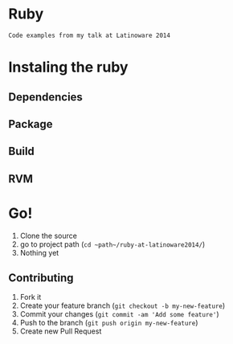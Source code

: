 # Ruby
    Code examples from my talk at Latinoware 2014

# Instaling the ruby

## Dependencies

## Package

## Build

## RVM



# Go!

1. Clone the source
2. go to project path (`cd ~path~/ruby-at-latinoware2014/`)
3. Nothing yet

## Contributing

1. Fork it
2. Create your feature branch (`git checkout -b my-new-feature`)
3. Commit your changes (`git commit -am 'Add some feature'`)
4. Push to the branch (`git push origin my-new-feature`)
5. Create new Pull Request
